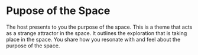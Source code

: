 # Pupose of the Space

The host presents to you the purpose of the space. This is a theme that acts as a strange attractor in the space. It outlines the exploration that is taking place in the space. You share how you resonate with and feel about the purpose of the space.